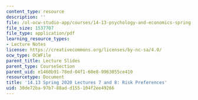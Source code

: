 ```yaml
---
content_type: resource
description: ''
file: /ol-ocw-studio-app/courses/14-13-psychology-and-economics-spring-2020/30de72ba97b788add155104f2ee49266_MIT14_13S20_lec7_8.pdf
file_size: 1537707
file_type: application/pdf
learning_resource_types:
- Lecture Notes
license: https://creativecommons.org/licenses/by-nc-sa/4.0/
ocw_type: OCWFile
parent_title: Lecture Slides
parent_type: CourseSection
parent_uid: e1460b91-78ed-04f1-60e8-9963055ce410
resourcetype: Document
title: '14.13 Spring 2020 Lectures 7 and 8: Risk Preferences'
uid: 30de72ba-97b7-88ad-d155-104f2ee49266
---
```

